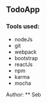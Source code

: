 ## TodoApp

### Tools used: 
+ nodeJs
+ git 
+ webpack 
+ bootstrap 
+ reactJs
+ npm
+ karma 
+ mocha

Author: ** Seb